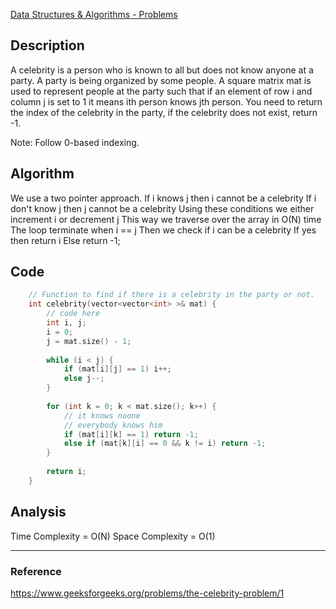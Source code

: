 [Data Structures & Algorithms - Problems](Data%20Structures%20&%20Algorithms%20-%20Problems.md)

## Description
A celebrity is a person who is known to all but does not know anyone at a party. A party is being organized by some people.  A square matrix mat is used to represent people at the party such that if an element of row i and column j is set to 1 it means ith person knows jth person. You need to return the index of the celebrity in the party, if the celebrity does not exist, return -1.

Note: Follow 0-based indexing.

## Algorithm
We use a two pointer approach.
If i knows j then i cannot be a celebrity
If i don't know j then j cannot be a celebrity
Using these conditions we either increment i or decrement j
This way we traverse over the array in O(N) time
The loop terminate when i == j
Then we check if i can be a celebrity
If yes then return i
Else return -1;

## Code
```cpp
    // Function to find if there is a celebrity in the party or not.
    int celebrity(vector<vector<int> >& mat) {
        // code here
        int i, j;
        i = 0;
        j = mat.size() - 1;
        
        while (i < j) {
            if (mat[i][j] == 1) i++;
            else j--;
        }
        
        for (int k = 0; k < mat.size(); k++) {
            // it knows noone
            // everybody knows him
            if (mat[i][k] == 1) return -1;
            else if (mat[k][i] == 0 && k != i) return -1;
        }
        
        return i;
    }
```

## Analysis
Time Complexity = O(N)
Space Complexity = O(1)

---
### Reference
https://www.geeksforgeeks.org/problems/the-celebrity-problem/1